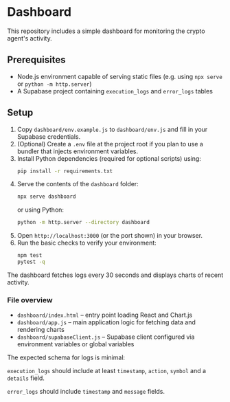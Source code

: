 # Dashboard

This repository includes a simple dashboard for monitoring the crypto agent's activity.

## Prerequisites

- Node.js environment capable of serving static files (e.g. using `npx serve` or `python -m http.server`)
- A Supabase project containing `execution_logs` and `error_logs` tables

## Setup

1. Copy `dashboard/env.example.js` to `dashboard/env.js` and fill in your Supabase credentials.
2. (Optional) Create a `.env` file at the project root if you plan to use a bundler that injects environment variables.
3. Install Python dependencies (required for optional scripts) using:
   ```bash
   pip install -r requirements.txt
   ```
4. Serve the contents of the `dashboard` folder:
   ```bash
   npx serve dashboard
   ```
   or using Python:
   ```bash
   python -m http.server --directory dashboard
   ```
5. Open `http://localhost:3000` (or the port shown) in your browser.
6. Run the basic checks to verify your environment:
   ```bash
   npm test
   pytest -q
   ```

The dashboard fetches logs every 30 seconds and displays charts of recent activity.

### File overview

- `dashboard/index.html` – entry point loading React and Chart.js
- `dashboard/app.js` – main application logic for fetching data and rendering charts
- `dashboard/supabaseClient.js` – Supabase client configured via environment variables or global variables

The expected schema for logs is minimal:

`execution_logs` should include at least `timestamp`, `action`, `symbol` and a `details` field.

`error_logs` should include `timestamp` and `message` fields.